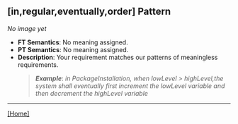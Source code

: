 ## [in,regular,eventually,order] Pattern
_No image yet_
 * **FT Semantics**: No meaning assigned.
 * **PT Semantics**: No meaning assigned.
 * **Description**: Your requirement matches our patterns of meaningless requirements.
   > **_Example_**: _in PackageInstallation,  when lowLevel > highLevel,the system shall eventually first  increment the lowLevel variable and then  decrement the highLevel variable_   
***
[[Home]](../semantics.md)